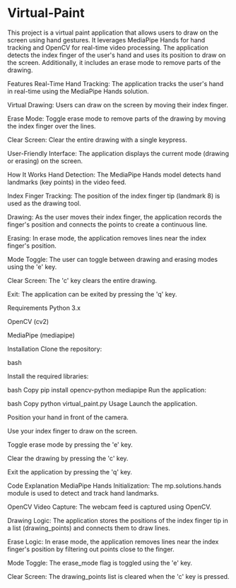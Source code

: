 # Virtual-Paint

This project is a virtual paint application that allows users to draw on the screen using hand gestures. It leverages MediaPipe Hands for hand tracking and OpenCV for real-time video processing. The application detects the index finger of the user's hand and uses its position to draw on the screen. Additionally, it includes an erase mode to remove parts of the drawing.

Features
Real-Time Hand Tracking: The application tracks the user's hand in real-time using the MediaPipe Hands solution.

Virtual Drawing: Users can draw on the screen by moving their index finger.

Erase Mode: Toggle erase mode to remove parts of the drawing by moving the index finger over the lines.

Clear Screen: Clear the entire drawing with a single keypress.

User-Friendly Interface: The application displays the current mode (drawing or erasing) on the screen.

How It Works
Hand Detection: The MediaPipe Hands model detects hand landmarks (key points) in the video feed.

Index Finger Tracking: The position of the index finger tip (landmark 8) is used as the drawing tool.

Drawing: As the user moves their index finger, the application records the finger's position and connects the points to create a continuous line.

Erasing: In erase mode, the application removes lines near the index finger's position.

Mode Toggle: The user can toggle between drawing and erasing modes using the 'e' key.

Clear Screen: The 'c' key clears the entire drawing.

Exit: The application can be exited by pressing the 'q' key.

Requirements
Python 3.x

OpenCV (cv2)

MediaPipe (mediapipe)

Installation
Clone the repository:

bash

Install the required libraries:

bash
Copy
pip install opencv-python mediapipe
Run the application:

bash
Copy
python virtual_paint.py
Usage
Launch the application.

Position your hand in front of the camera.

Use your index finger to draw on the screen.

Toggle erase mode by pressing the 'e' key.

Clear the drawing by pressing the 'c' key.

Exit the application by pressing the 'q' key.

Code Explanation
MediaPipe Hands Initialization: The mp.solutions.hands module is used to detect and track hand landmarks.

OpenCV Video Capture: The webcam feed is captured using OpenCV.

Drawing Logic: The application stores the positions of the index finger tip in a list (drawing_points) and connects them to draw lines.

Erase Logic: In erase mode, the application removes lines near the index finger's position by filtering out points close to the finger.

Mode Toggle: The erase_mode flag is toggled using the 'e' key.

Clear Screen: The drawing_points list is cleared when the 'c' key is pressed.
